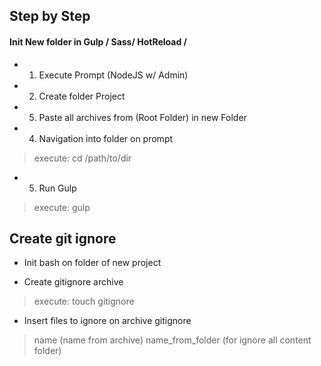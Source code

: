 ## Step by Step
#### Init New  folder in Gulp / Sass/ HotReload /

- 1) Execute Prompt (NodeJS w/ Admin)

- 2) Create folder Project

- 5) Paste all archives from (Root Folder) in new Folder 

- 4) Navigation into folder on prompt
> execute: cd /path/to/dir

- 5) Run Gulp
> execute: gulp


## Create git ignore
- Init bash on folder of new project

- Create gitignore archive
> execute: touch gitignore

- Insert files to ignore on archive gitignore
> name (name from archive)
> name_from_folder (for ignore all content folder)

